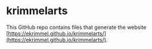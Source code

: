 # krimmelarts

This GitHub repo contains files that generate the website [https://ekrimmel.github.io/krimmelarts/](https://ekrimmel.github.io/krimmelarts/).
